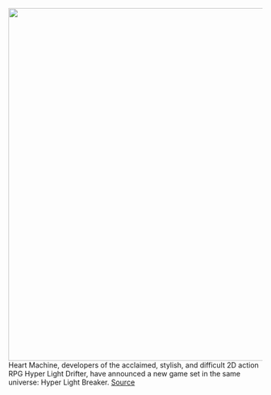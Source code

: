 <img src='' width='700px' /><br/>
Heart Machine, developers of the acclaimed, stylish, and difficult 2D action RPG Hyper Light Drifter, have announced a new game set in the same universe: Hyper Light Breaker.
<a href='https://www.theverge.com/2022/4/1/23006014/hyper-light-breaker-sequel-drifted-announcement-steam-early-access-spring-2023'> Source <a/>